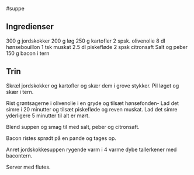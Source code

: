 #suppe

## Ingredienser
300 g jordskokker
200 g løg
250 g kartofler
2 spsk. olivenolie
8 dl hønsebouillon
1 tsk muskat
2.5 dl piskefløde
2 spsk citronsaft
Salt og peber
150 g bacon i tern

## Trin
Skræl jordskokker og kartofler og skær dem i grove stykker. Pil løget og skær i tern.

Rist grøntsagerne i olivenolie i en gryde og tilsæt hønsefonden- Lad det simre i 20 minutter og tilsæt piskefløde og reven muskat. Lad det simre yderligere 5 minutter til alt er mørt.

Blend suppen og smag til med salt, peber og citronsaft.

Bacon ristes sprødt på en pande og tages op.

Anret jordskokkesuppen rygende varm i 4 varme dybe tallerkener med bacontern.

Server med flutes.